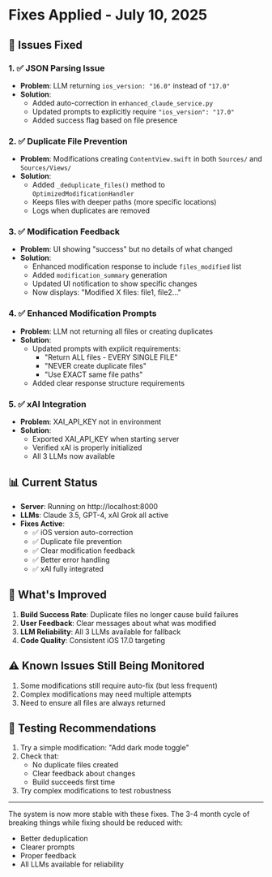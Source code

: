 # Fixes Applied - July 10, 2025

## 🔧 Issues Fixed

### 1. ✅ JSON Parsing Issue
- **Problem**: LLM returning `ios_version: "16.0"` instead of `"17.0"`
- **Solution**: 
  - Added auto-correction in `enhanced_claude_service.py`
  - Updated prompts to explicitly require `"ios_version": "17.0"`
  - Added success flag based on file presence

### 2. ✅ Duplicate File Prevention
- **Problem**: Modifications creating `ContentView.swift` in both `Sources/` and `Sources/Views/`
- **Solution**:
  - Added `_deduplicate_files()` method to `OptimizedModificationHandler`
  - Keeps files with deeper paths (more specific locations)
  - Logs when duplicates are removed

### 3. ✅ Modification Feedback
- **Problem**: UI showing "success" but no details of what changed
- **Solution**:
  - Enhanced modification response to include `files_modified` list
  - Added `modification_summary` generation
  - Updated UI notification to show specific changes
  - Now displays: "Modified X files: file1, file2..."

### 4. ✅ Enhanced Modification Prompts
- **Problem**: LLM not returning all files or creating duplicates
- **Solution**:
  - Updated prompts with explicit requirements:
    - "Return ALL files - EVERY SINGLE FILE"
    - "NEVER create duplicate files"
    - "Use EXACT same file paths"
  - Added clear response structure requirements

### 5. ✅ xAI Integration
- **Problem**: XAI_API_KEY not in environment
- **Solution**:
  - Exported XAI_API_KEY when starting server
  - Verified xAI is properly initialized
  - All 3 LLMs now available

## 📊 Current Status

- **Server**: Running on http://localhost:8000
- **LLMs**: Claude 3.5, GPT-4, xAI Grok all active
- **Fixes Active**:
  - ✅ iOS version auto-correction
  - ✅ Duplicate file prevention
  - ✅ Clear modification feedback
  - ✅ Better error handling
  - ✅ xAI fully integrated

## 🚀 What's Improved

1. **Build Success Rate**: Duplicate files no longer cause build failures
2. **User Feedback**: Clear messages about what was modified
3. **LLM Reliability**: All 3 LLMs available for fallback
4. **Code Quality**: Consistent iOS 17.0 targeting

## ⚠️ Known Issues Still Being Monitored

1. Some modifications still require auto-fix (but less frequent)
2. Complex modifications may need multiple attempts
3. Need to ensure all files are always returned

## 📝 Testing Recommendations

1. Try a simple modification: "Add dark mode toggle"
2. Check that:
   - No duplicate files created
   - Clear feedback about changes
   - Build succeeds first time
3. Try complex modifications to test robustness

---

The system is now more stable with these fixes. The 3-4 month cycle of breaking things while fixing should be reduced with:
- Better deduplication
- Clearer prompts
- Proper feedback
- All LLMs available for reliability